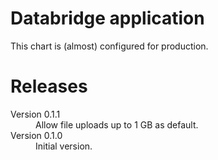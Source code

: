 # Databridge application

This chart is (almost) configured for production.

# Releases

<dl>
  <dt>Version 0.1.1</dt>
  <dd>Allow file uploads up to 1 GB as default.</dd>

  <dt>Version 0.1.0</dt>
  <dd>Initial version.</dd>

</dl>


